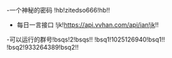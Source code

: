 -一个神秘的密码
!hb!zitedso666!hb!!

- 每日一言接口
!jk!https://api.vvhan.com/api/ian!jk!!

-可以运行的群号!bsqs!2!bsqs!!
!bsq1!1025126940!bsq1!!
!bsq2!933264389!bsq2!!
